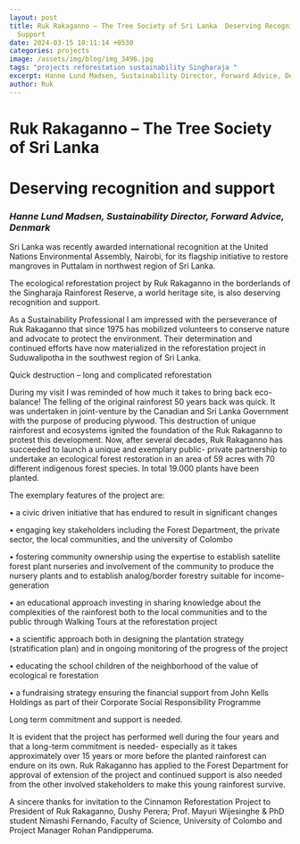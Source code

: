 ```yaml
---
layout: post
title: Ruk Rakaganno – The Tree Society of Sri Lanka  Deserving Recognition and
  Support
date: 2024-03-15 10:11:14 +0530
categories: projects
image: /assets/img/blog/img_3496.jpg
tags: "projects reforestation sustainability Singharaja "
excerpt: Hanne Lund Madsen, Sustainability Director, Forward Advice, Denmark
author: Ruk
---
```

# Ruk Rakaganno – The Tree Society of Sri Lanka

# Deserving recognition and support

### *Hanne Lund Madsen, Sustainability Director, Forward Advice, Denmark*

Sri Lanka was recently awarded international recognition at the United Nations Environmental Assembly, Nairobi, for its flagship initiative to restore mangroves in Puttalam in northwest region of Sri Lanka.

The ecological reforestation project by Ruk Rakaganno in the borderlands of the Singharaja Rainforest Reserve, a world heritage site, is also deserving recognition and support. 

As a Sustainability Professional I am impressed with the perseverance of Ruk Rakaganno that since 1975 has mobilized volunteers to conserve nature and advocate to protect the environment. Their determination and continued efforts have now materialized in the reforestation project in Suduwalipotha in the southwest region of Sri Lanka.  

Quick destruction – long and complicated reforestation

During my visit I was reminded of how much it takes to bring back eco-balance! The felling of the original rainforest 50 years back was quick. It was undertaken in joint-venture by the Canadian and Sri Lanka Government with the purpose of producing plywood. This destruction of unique rainforest and ecosystems ignited the foundation of the Ruk Rakaganno to protest this development. Now, after several decades, Ruk Rakaganno has succeeded to launch a unique and exemplary public- private partnership to undertake an ecological forest restoration in an area of 59 acres with 70 different indigenous forest species. In total 19.000 plants have been planted. 

The exemplary features of the project are: 

•	a civic driven initiative that has endured to result in significant changes

•	engaging key stakeholders including the Forest Department, the private sector, the local communities, and the university of Colombo

•	fostering community ownership using the expertise to establish satellite forest plant nurseries and involvement of the community to produce the nursery plants and to establish analog/border forestry suitable for income-generation

•	an educational approach investing in sharing knowledge about the complexities of the rainforest both to the local communities and to the public through Walking Tours at the reforestation project

•	a scientific approach both in designing the plantation strategy (stratification plan) and in ongoing monitoring of the progress of the project

•	educating the school children of the neighborhood of the value of ecological re forestation

•	a fundraising strategy ensuring the financial support from John Kells Holdings as part of their Corporate Social Responsibility Programme

Long term commitment and support is needed. 

It is evident that the project has performed well during the four years and that a long-term commitment is needed- especially as it takes approximately over 15 years or more before the planted rainforest can endure on its own. Ruk Rakaganno has applied to the Forest Department for approval of extension of the project and continued support is also needed from the other involved stakeholders to make this young rainforest survive.

A sincere thanks for invitation to the Cinnamon Reforestation Project to President of Ruk Rakaganno, Dushy Perera; Prof. Mayuri Wijesinghe & PhD student Nimashi Fernando, Faculty of Science, University of Colombo and Project Manager Rohan Pandipperuma.
